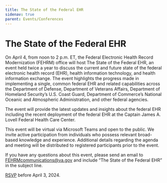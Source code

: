 ```yaml
---
title: The State of the Federal EHR
sidenav: true
parent: Events/Conferences
---
```

# The State of the Federal EHR

On April 4, from noon to 2 p.m. ET, the Federal Electronic Health Record Modernization (FEHRM) office will host The State of the Federal EHR, an event held twice a year to discuss the current and future state of the federal electronic health record (EHR), health information technology, and health information exchange. The event highlights the progress made in implementing a single, common federal EHR and related capabilities across the Department of Defense, Department of Veterans Affairs, Department of Homeland Security’s U.S. Coast Guard, Department of Commerce’s National Oceanic and Atmospheric Administration, and other federal agencies.

The event will provide the latest updates and insights about the federal EHR including the recent deployment of the federal EHR at the Captain James A. Lovell Federal Health Care Center. 

This event will be virtual via Microsoft Teams and open to the public. We invite active participation from individuals who possess relevant broad-based knowledge and experience. Additional details regarding the agenda and meeting will be distributed to registered participants prior to the event.

If you have any questions about this event, please send an email to FEHRMcommunications@va.gov and include “The State of the Federal EHR” in the subject line.

[RSVP](https://touchpoints.app.cloud.gov/touchpoints/fc3ed10c/submit) before April 3, 2024. 
